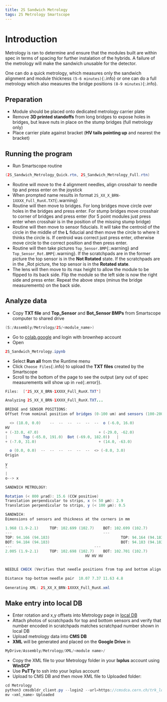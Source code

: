 ```yaml
---
title: 2S Sandwich Metrology
tags: 2S Metrology Smartscope
---
```


# Introduction 

Metrology is ran to determine and ensure that the modules built are within spec in terms of spacing for further instalation of the hybrids. A failure of the metrology will make the sandwich unusable for the detector.

One can do a quick metrology, which measures only the sandwich alignment and module thickness `(5-6 minutes)`{:.info} or one can do a full metrology which also measures the bridge positions `(8-9 minutes)`{:.info}.

## Preparation

* Module should be placed onto dedicated metrology carrier plate
* Remove **3D printed standoffs** from long bridges to expose holes in bridges, but leave nuts in place on the stump bridges (full metrology only)
* Place carrier plate against bracket (**HV tails pointing up** and nearest the bracket)

## Running the program

* Run Smartscope routine 
```java
(2S_Sandwich_Metrology_Quick.rtn, 2S_Sandwich_Metrology_Full.rtn)
```
* Routine will move to the 4 alignment needles, align crosshair to needle tip and press enter on the joystick
* When prompted name results in format `2S_XX_X_BRN-1XXXX_Full_RunX.TXT`{:.warning}
* Routine will then move to bridges. For long bridges move circle over holes in the bridges and press enter. For stump bridges move crosshair to corner of bridges and press enter (for 5 point modules just press enter when crosshair is in the position of the missing stump bridge)
* Routine will then move to sensor fiducials.  It will take the centroid of the circle in the middle of the **L** fiducial and then move the circle to where it thinks the circle is.  If centroid was correct just press enter, otherwise move circle to the correct position and then press enter.
* Routine will then take pictures `Top_Sensor.BMP`{:.warning} and `Top_Sensor_Rot.BMP`{:.warning}.  If the scratchpads are in the former picture the top sensor is in the **Not Rotated** state.  If the scratchpads are in the _Rot picture, the top sensor is in the **Rotated state**.
* The lens will then move to its max height to allow the module to be flipped to its back side.  Flip the module so the left side is now the right side and press enter.
Repeat the above steps (minus the bridge measurements) on the back side.


## Analyze data

* Copy **TXT file** and **Top_Sensor** and **Bot_Sensor BMPs** from Smartscope computer to shared drive 
```java
(S:/Assembly/Metrology/2S/<module_name>)
```
* Go to [colab.google](https://colab.google/) and login with brownhep account
* Open 
```java
2S_Sandwich_Metrology.ipynb
```
* Select **Run all** from the Runtime menu
* Click `Choose Files`{:.info} to upload the **TXT files** created by the Smartscope
* Scroll to the bottom of the page to see the output (any out of spec measurements will show up in `red`{:.error}).  

```java
Files:  ['2S_XX_X_BRN-1XXXX_Full_RunX.TXT'] 

Analyzing 2S_XX_X_BRN-1XXXX_Full_RunX.TXT...

BRIDGE and SENSOR POSITIONS:
Offset from nominal position of bridges (0-100 um) and sensors (100-200 um check jig, > 200 um bad) in um

  <> (18.0, 0.0)	--	--	--	--	--	--	o (-6.0, 16.0)
HV
+ (-33.0, 47.0)							  + (-29.0, -62.0)
|		Top (-65.0, 191.0)	Bot (-69.0, 182.0))	  |
+ (-7.0, 31.0)							  + (14.0, -63.0)

  o (0.0, 0.0)	--	--	--	--	--	--	<> (-8.0, 3.0)
Origin

y
^
|
o--> x

SANDWICH METROLOGY:

Rotation (< 800 μrad): 15.6 (CCW positive)
Translation perpendicular to strips, x (< 50 μm): 2.9
Translation perpendicular to strips, y (< 100 μm): 0.5

SANDWICH:
Dimensions of sensors and thickness at the corners in mm

1.968 (1.9-2.1)		TOP: 102.699 (102.7)	BOT: 102.699 (102.7)		1.971 (1.9-2.1)
---											---
TOP: 94.166 (94.183)								TOP: 94.164 (94.183)
BOT: 94.184 (94.183)								BOT: 94.183 (94.183)
---										---
2.005 (1.9-2.1)		TOP: 102.698 (102.7)	BOT: 102.701 (102.7)		1.982 (1.9-2.1)
									HV HV HV


NEEDLE CHECK (Verifies that needle positions from top and bottom align and measurement was good):

Distance top-bottom needle pair  10.07 7.37 11.63 4.8
                   
Generating XML: 2S_XX_X_BRN-1XXXX_Full_RunX.xml
```

## Make entry into local DB

* Enter rotation and x,y offsets into Metrology page in [local DB](https://collider-parts-db.web.app/)
* Attach photos of scratchpads for top and bottom sensors and verify that number encoded in scratchpads matches scratchpad number shown in local DB
* Upload metrology data into **CMS DB**
* **XML** will be generated and placed on the **Google Drive** in 
```java
MyDrive/Assembly/Metrology/XML/<module name>/
```
* Copy the XML file to your Metrology folder in your **lxplus** account using **WinSCP**
* Use **PuTTy** to ssh into your lxplus account
* Upload to CMS DB and then move XML file to Uploaded folder:
```java
cd Metrology
python3 cmsdbldr_client.py --login2 --url=https://cmsdca.cern.ch/trk_loader/trker/cmsr <xml_name>
mv <xml_name> Uploaded
```
